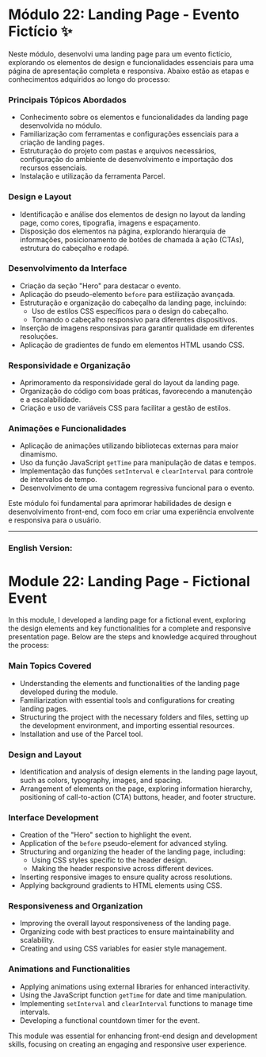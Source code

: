 
# Módulo 22: Landing Page - Evento Fictício ✨

Neste módulo, desenvolvi uma landing page para um evento fictício, explorando os elementos de design e funcionalidades essenciais para uma página de apresentação completa e responsiva. Abaixo estão as etapas e conhecimentos adquiridos ao longo do processo:

### Principais Tópicos Abordados

- Conhecimento sobre os elementos e funcionalidades da landing page desenvolvida no módulo.
- Familiarização com ferramentas e configurações essenciais para a criação de landing pages.
- Estruturação do projeto com pastas e arquivos necessários, configuração do ambiente de desenvolvimento e importação dos recursos essenciais.
- Instalação e utilização da ferramenta Parcel.

### Design e Layout

- Identificação e análise dos elementos de design no layout da landing page, como cores, tipografia, imagens e espaçamento.
- Disposição dos elementos na página, explorando hierarquia de informações, posicionamento de botões de chamada à ação (CTAs), estrutura do cabeçalho e rodapé.

### Desenvolvimento da Interface

- Criação da seção "Hero" para destacar o evento.
- Aplicação do pseudo-elemento `before` para estilização avançada.
- Estruturação e organização do cabeçalho da landing page, incluindo:
  - Uso de estilos CSS específicos para o design do cabeçalho.
  - Tornando o cabeçalho responsivo para diferentes dispositivos.
- Inserção de imagens responsivas para garantir qualidade em diferentes resoluções.
- Aplicação de gradientes de fundo em elementos HTML usando CSS.

### Responsividade e Organização

- Aprimoramento da responsividade geral do layout da landing page.
- Organização do código com boas práticas, favorecendo a manutenção e a escalabilidade.
- Criação e uso de variáveis CSS para facilitar a gestão de estilos.

### Animações e Funcionalidades

- Aplicação de animações utilizando bibliotecas externas para maior dinamismo.
- Uso da função JavaScript `getTime` para manipulação de datas e tempos.
- Implementação das funções `setInterval` e `clearInterval` para controle de intervalos de tempo.
- Desenvolvimento de uma contagem regressiva funcional para o evento.

Este módulo foi fundamental para aprimorar habilidades de design e desenvolvimento front-end, com foco em criar uma experiência envolvente e responsiva para o usuário.

---

### English Version:

# Module 22: Landing Page - Fictional Event

In this module, I developed a landing page for a fictional event, exploring the design elements and key functionalities for a complete and responsive presentation page. Below are the steps and knowledge acquired throughout the process:

### Main Topics Covered

- Understanding the elements and functionalities of the landing page developed during the module.
- Familiarization with essential tools and configurations for creating landing pages.
- Structuring the project with the necessary folders and files, setting up the development environment, and importing essential resources.
- Installation and use of the Parcel tool.

### Design and Layout

- Identification and analysis of design elements in the landing page layout, such as colors, typography, images, and spacing.
- Arrangement of elements on the page, exploring information hierarchy, positioning of call-to-action (CTA) buttons, header, and footer structure.

### Interface Development

- Creation of the "Hero" section to highlight the event.
- Application of the `before` pseudo-element for advanced styling.
- Structuring and organizing the header of the landing page, including:
  - Using CSS styles specific to the header design.
  - Making the header responsive across different devices.
- Inserting responsive images to ensure quality across resolutions.
- Applying background gradients to HTML elements using CSS.

### Responsiveness and Organization

- Improving the overall layout responsiveness of the landing page.
- Organizing code with best practices to ensure maintainability and scalability.
- Creating and using CSS variables for easier style management.

### Animations and Functionalities

- Applying animations using external libraries for enhanced interactivity.
- Using the JavaScript function `getTime` for date and time manipulation.
- Implementing `setInterval` and `clearInterval` functions to manage time intervals.
- Developing a functional countdown timer for the event.

This module was essential for enhancing front-end design and development skills, focusing on creating an engaging and responsive user experience.
